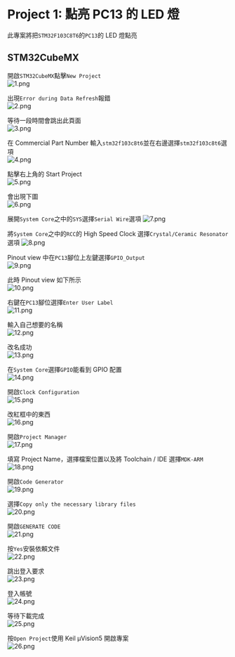 # Project 1: 點亮 PC13 的 LED 燈    
此專案將把`STM32F103C8T6`的`PC13`的 LED 燈點亮  
  
## STM32CubeMX  
開啟`STM32CubeMX`點擊`New Project`  
![1.png](pictures/1.png "1.png")
  
出現`Error during Data Refresh`報錯  
![2.png](pictures/2.png "2.png")
  
等待一段時間會跳出此頁面  
![3.png](pictures/3.png "3.png")
  
在 Commercial Part Number 輸入`stm32f103c8t6`並在右邊選擇`stm32f103c8t6`選項  
![4.png](pictures/4.png "4.png")
  
點擊右上角的 Start Project  
![5.png](pictures/5.png "5.png")
  
會出現下圖  
![6.png](pictures/6.png "6.png")
  
展開`System Core`之中的`SYS`選擇`Serial Wire`選項
![7.png](pictures/7.png "7.png")
  
將`System Core`之中的`RCC`的 High Speed Clock 選擇`Crystal/Ceramic Resonator`選項
![8.png](pictures/8.png "8.png")
  
Pinout view 中在`PC13`腳位上左鍵選擇`GPIO_Output`  
![9.png](pictures/9.png "9.png")
  
此時 Pinout view 如下所示  
![10.png](pictures/10.png "10.png")
  
右鍵在`PC13`腳位選擇`Enter User Label`  
![11.png](pictures/11.png "11.png")
  
輸入自己想要的名稱  
![12.png](pictures/12.png "12.png")
  
改名成功  
![13.png](pictures/13.png "13.png")
  
在`System Core`選擇`GPIO`能看到 GPIO 配置  
![14.png](pictures/14.png "14.png")
  
開啟`Clock Configuration`  
![15.png](pictures/15.png "15.png")
  
改紅框中的東西  
![16.png](pictures/16.png "16.png")
  
開啟`Project Manager`  
![17.png](pictures/17.png "17.png")
  
填寫 Project Name，選擇檔案位置以及將 Toolchain / IDE 選擇`MDK-ARM`  
![18.png](pictures/18.png "18.png")
  
開啟`Code Generator`  
![19.png](pictures/19.png "19.png")
  
選擇`Copy only the necessary library files`  
![20.png](pictures/20.png "20.png")
  
開啟`GENERATE CODE`  
![21.png](pictures/21.png "21.png")
  
按`Yes`安裝依賴文件  
![22.png](pictures/22.png "22.png")
  
跳出登入要求  
![23.png](pictures/23.png "23.png")
  
登入帳號  
![24.png](pictures/24.png "24.png")
  
等待下載完成  
![25.png](pictures/25.png "25.png")
  
按`Open Project`使用 Keil µVision5 開啟專案  
![26.png](pictures/26.png "26.png")